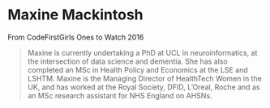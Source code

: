 # Maxine Mackintosh

From CodeFirstGirls Ones to Watch 2016
> Maxine is currently undertaking a PhD at UCL in neuroinformatics, at the intersection of data science and dementia. She has also completed an MSc in Health Policy and Economics at the LSE and LSHTM. Maxine is the Managing Director of HealthTech Women in the UK, and has worked at the Royal Society, DFID, L’Oreal, Roche and as an MSc research assistant for NHS England on AHSNs.
